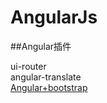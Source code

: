 # AngularJs

##Angular插件

ui-router  
angular-translate  
[Angular+bootstrap](http://mgcrea.github.io/angular-strap/)
